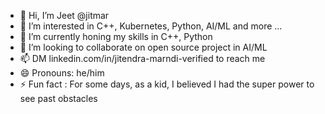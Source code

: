 - 👋 Hi, I’m Jeet @jitmar
- 👀 I’m interested in C++, Kubernetes, Python, AI/ML and more ...
- 🌱 I’m currently honing my skills in C++, Python
- 💞️ I’m looking to collaborate on open source project in AI/ML
- 📫 DM linkedin.com/in/jitendra-marndi-verified to reach me
- 😄 Pronouns: he/him
- ⚡ Fun fact : For some days, as a kid, I believed I had the super power to see past obstacles

<!---
jitmar/jitmar is a ✨ special ✨ repository because its `README.md` (this file) appears on your GitHub profile.
You can click the Preview link to take a look at your changes.
--->
